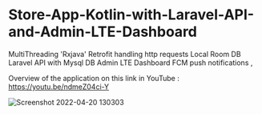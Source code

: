 # Store-App-Kotlin-with-Laravel-API-and-Admin-LTE-Dashboard
MultiThreading 'Rxjava' Retrofit handling http requests Local Room DB Laravel API with Mysql DB Admin LTE Dashboard FCM push notifications ,

Overview of the application on this link in YouTube :
https://youtu.be/ndmeZ04ci-Y


![Screenshot 2022-04-20 130303](https://user-images.githubusercontent.com/76838562/164970738-8877d150-6c95-4bcf-8a71-ce9f3c5c6c06.png)
